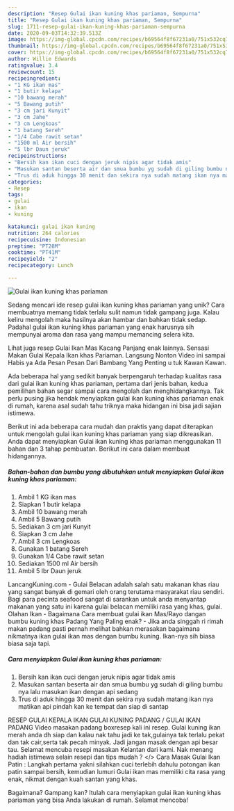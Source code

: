```yaml
---
description: "Resep Gulai ikan kuning khas pariaman, Sempurna"
title: "Resep Gulai ikan kuning khas pariaman, Sempurna"
slug: 1711-resep-gulai-ikan-kuning-khas-pariaman-sempurna
date: 2020-09-03T14:32:39.513Z
image: https://img-global.cpcdn.com/recipes/b69564f8f67231a0/751x532cq70/gulai-ikan-kuning-khas-pariaman-foto-resep-utama.jpg
thumbnail: https://img-global.cpcdn.com/recipes/b69564f8f67231a0/751x532cq70/gulai-ikan-kuning-khas-pariaman-foto-resep-utama.jpg
cover: https://img-global.cpcdn.com/recipes/b69564f8f67231a0/751x532cq70/gulai-ikan-kuning-khas-pariaman-foto-resep-utama.jpg
author: Willie Edwards
ratingvalue: 3.4
reviewcount: 15
recipeingredient:
- "1 KG ikan mas"
- "1 butir kelapa"
- "10 bawang merah"
- "5 Bawang putih"
- "3 cm jari Kunyit"
- "3 cm Jahe"
- "3 cm Lengkoas"
- "1 batang Sereh"
- "1/4 Cabe rawit setan"
- "1500 ml Air bersih"
- "5 lbr Daun jeruk"
recipeinstructions:
- "Bersih kan ikan cuci dengan jeruk nipis agar tidak amis"
- "Masukan santan beserta air dan smua bumbu yg sudah di giling bumbu nya lalu masukan ikan dengan api sedang"
- "Trus di aduk hingga 30 menit dan sekira nya sudah matang ikan nya matikan api pindah kan ke tempat dan siap di santap"
categories:
- Resep
tags:
- gulai
- ikan
- kuning

katakunci: gulai ikan kuning 
nutrition: 264 calories
recipecuisine: Indonesian
preptime: "PT28M"
cooktime: "PT41M"
recipeyield: "2"
recipecategory: Lunch

---
```



![Gulai ikan kuning khas pariaman](https://img-global.cpcdn.com/recipes/b69564f8f67231a0/751x532cq70/gulai-ikan-kuning-khas-pariaman-foto-resep-utama.jpg)

Sedang mencari ide resep gulai ikan kuning khas pariaman yang unik? Cara membuatnya memang tidak terlalu sulit namun tidak gampang juga. Kalau keliru mengolah maka hasilnya akan hambar dan bahkan tidak sedap. Padahal gulai ikan kuning khas pariaman yang enak harusnya sih mempunyai aroma dan rasa yang mampu memancing selera kita.

Lihat juga resep Gulai Ikan Mas Kacang Panjang enak lainnya. Sensasi Makan Gulai Kepala Ikan khas Pariaman. Langsung Nonton Video ini sampai Habis ya Ada Pesan Pesan Dari Bambang Yang Penting u tuk Kawan Kawan.

Ada beberapa hal yang sedikit banyak berpengaruh terhadap kualitas rasa dari gulai ikan kuning khas pariaman, pertama dari jenis bahan, kedua pemilihan bahan segar sampai cara mengolah dan menghidangkannya. Tak perlu pusing jika hendak menyiapkan gulai ikan kuning khas pariaman enak di rumah, karena asal sudah tahu triknya maka hidangan ini bisa jadi sajian istimewa.


Berikut ini ada beberapa cara mudah dan praktis yang dapat diterapkan untuk mengolah gulai ikan kuning khas pariaman yang siap dikreasikan. Anda dapat menyiapkan Gulai ikan kuning khas pariaman menggunakan 11 bahan dan 3 tahap pembuatan. Berikut ini cara dalam membuat hidangannya.

<!--inarticleads1-->

##### Bahan-bahan dan bumbu yang dibutuhkan untuk menyiapkan Gulai ikan kuning khas pariaman:

1. Ambil 1 KG ikan mas
1. Siapkan 1 butir kelapa
1. Ambil 10 bawang merah
1. Ambil 5 Bawang putih
1. Sediakan 3 cm jari Kunyit
1. Siapkan 3 cm Jahe
1. Ambil 3 cm Lengkoas
1. Gunakan 1 batang Sereh
1. Gunakan 1/4 Cabe rawit setan
1. Sediakan 1500 ml Air bersih
1. Ambil 5 lbr Daun jeruk


LancangKuning.com - Gulai Belacan adalah salah satu makanan khas riau yang sangat banyak di gemari oleh orang terutama masyarakat riau sendiri. Bagi para pecinta seafood sangat di sarankan untuk anda menyantap makanan yang satu ini karena gulai belacan memiliki rasa yang khas, gulai. Olahan Ikan - Bagaimana Cara membuat gulai ikan Mas/Rayo dangan bumbu kuning khas Padang Yang Paling enak? - Jika anda singgah ri rimah makan padang pasti pernah melihat bahkan merasakan bagaimana nikmatnya ikan gulai ikan mas dengan bumbu kuning. Ikan-nya sih biasa biasa saja tapi. 

<!--inarticleads2-->

##### Cara menyiapkan Gulai ikan kuning khas pariaman:

1. Bersih kan ikan cuci dengan jeruk nipis agar tidak amis
1. Masukan santan beserta air dan smua bumbu yg sudah di giling bumbu nya lalu masukan ikan dengan api sedang
1. Trus di aduk hingga 30 menit dan sekira nya sudah matang ikan nya matikan api pindah kan ke tempat dan siap di santap


RESEP GULAI KEPALA IKAN GULAI KUNING PADANG / GULAI IKAN PADANG Video masakan padang boxresep kali ini resep. Gulai kuning ikan merah anda dh siap dan kalau nak tahu jadi ke tak,gulainya tak terlalu pekat dan tak cair,serta tak pecah minyak. Jadi jangan masak dengan api besar tau. Selamat mencuba resepi masakan Kelantan dari kami. Nak menang hadiah istimewa selain resepi dan tips mudah ? &lt;/&gt; Cara Masak Gulai Ikan Patin : Langkah pertama yakni silahkan cuci terlebih dahulu potongan ikan patin sampai bersih, kemudian lumuri Gulai ikan mas memiliki cita rasa yang enak, nikmat dengan kuah santan yang khas. 

Bagaimana? Gampang kan? Itulah cara menyiapkan gulai ikan kuning khas pariaman yang bisa Anda lakukan di rumah. Selamat mencoba!
